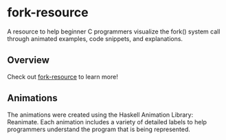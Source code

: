 # fork-resource
A resource to help beginner C programmers visualize the fork() system call through animated examples, code snippets, and explanations. 

## Overview
Check out [fork-resource](https://as0501.github.io/fork-website/) to learn more!

## Animations
The animations were created using the Haskell Animation Library: Reanimate. Each animation includes a variety of detailed labels to help programmers understand the program that is being represented. 
